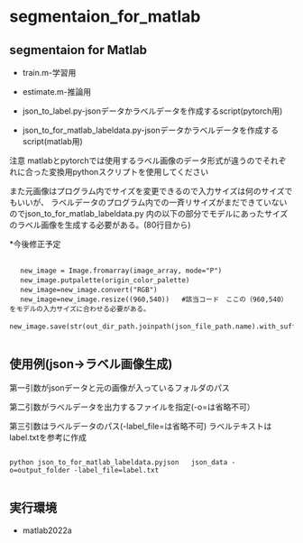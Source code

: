 # segmentaion_for_matlab

## segmentaion for Matlab


- train.m-学習用

- estimate.m-推論用

- json_to_label.py-jsonデータかラベルデータを作成するscript(pytorch用)

- json_to_for_matlab_labeldata.py-jsonデータかラベルデータを作成するscript(matlab用)


注意
matlabとpytorchでは使用するラベル画像のデータ形式が違うのでそれぞれに合った変換用pythonスクリプトを使用してください

また元画像はプログラム内でサイズを変更できるので入力サイズは何のサイズでもいいが、
ラベルデータのプログラム内での一斉リサイズがまだできていないのでjson_to_for_matlab_labeldata.py
内の以下の部分でモデルにあったサイズのラベル画像を生成する必要がある。(80行目から)

*今後修正予定

```

 　new_image = Image.fromarray(image_array, mode="P")
 　new_image.putpalette(origin_color_palette)
 　new_image=new_image.convert("RGB")
 　new_image=new_image.resize((960,540))   #該当コード　ここの（960,540）をモデルの入力サイズに合わせる必要がある。
　 new_image.save(str(out_dir_path.joinpath(json_file_path.name).with_suffix(".png")))
    
```


## 使用例(json→ラベル画像生成)

第一引数がjsonデータと元の画像が入っているフォルダのパス

第二引数がラベルデータを出力するファイルを指定(-o=は省略不可）

第三引数はラベルデータのパス(-label_file=は省略不可) ラベルテキストはlabel.txtを参考に作成

```

python json_to_for_matlab_labeldata.pyjson   json_data -o=output_folder -label_file=label.txt  


```

## 実行環境

* matlab2022a



